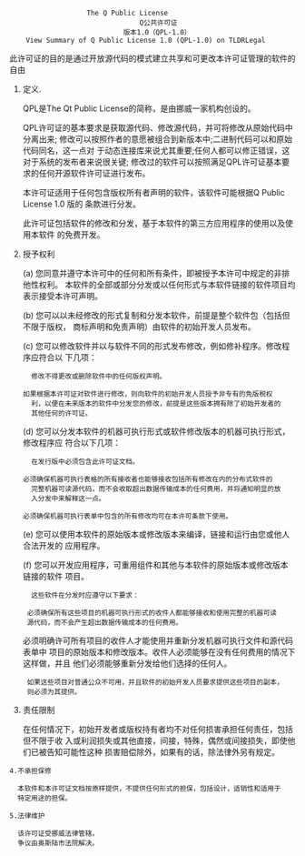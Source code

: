                        The Q Public License
				                    Q公共许可证
				                版本1.0（QPL-1.0）
        View Summary of Q Public License 1.0 (QPL-1.0) on TLDRLegal

   此许可证的目的是通过开放源代码的模式建立共享和可更改本许可证管理的软件的自由

   1. 定义.

      QPL是The Qt Public License的简称，是由挪威一家机构创设的。

      QPL许可证的基本要求是获取源代码、修改源代码，并可将修改从原始代码中分离出来;
      修改可以按照作者的意愿被组合到新版本中;二进制代码可以和原始代码同名，这一点对
      于动态连接库来说尤其重要;任何人都可以修正错误，这对于系统的发布者来说很关键;
      修改过的软件可以按照满足QPL许可证基本要求的任何开源软件许可证进行发布。
     
      本许可证适用于任何包含版权所有者声明的软件，该软件可能根据Q Public License 1.0
      版的 条款进行分发。
     
      此许可证包括软件的修改和分发，基于本软件的第三方应用程序的使用以及使用本软件
      的免费开发。

   2. 授予权利
     
      (a) 您同意并遵守本许可中的任何和所有条件，即被授予本许可中规定的非排他性权利。
          本软件的全部或部分分发或以任何形式与本软件链接的软件项目均表示接受本许可声明。
 
      (b) 您可以以未经修改的形式复制和分发本软件，前提是整个软件包（包括但不限于版权，
          商标声明和免责声明）由软件的初始开发人员发布。

      (c) 您可以修改软件并以与软件不同的形式发布修改，例如修补程序。修改程序应符合以
          下几项：

	        修改不得更改或删除软件中的任何版权声明。

          如果根据本许可证对软件进行修改，则向软件的初始开发人员授予非专有的免版税权
	        利，以便在未来版本的软件中分发您的修改，前提是这些版本拥有除了初始开发者的
	        其他任何的许可证。

      (d) 您可以分发本软件的机器可执行形式或软件修改版本的机器可执行形式，修改程序应
          符合以下几项：

	        在发行版中必须包含此许可证文档。

          必须确保机器可执行表格的所有接收者也能够接收包括所有修改在内的分布式软件的
	        完整机器可读源代码，而不会收取超出数据传输成本的任何费用，并将通知明显的放
	        入分发中来解释这一点。

          必须确保机器可执行表单中包含的所有修改均可在本许可条款下使用。

      (e) 您可以使用本软件的原始版本或修改版本来编译，链接和运行由您或他人合法开发的
          应用程序。

      (f) 您可以开发应用程序，可重用组件和其他与本软件的原始版本或修改版本链接的软件
          项目。
	 
	        这些软件在分发时应遵守以下要求：

	       必须确保所有这些项目的机器可执行形式的收件人都能够接收和使用完整的机器可读
	       源代码，而不会产生超出数据传输成本的任何费用。

         必须明确许可所有项目的收件人才能使用并重新分发机器可执行文件和源代码表单中
	       项目的原始版本和修改版本。收件人必须能够在没有任何费用的情况下这样做，并且
	       他们必须能够重新分发给他们选择的任何人。
          
	       如果这些项目对普通公众不可用，并且软件的初始开发人员要求提供这些项目的副本，
	       则必须为其提供。

   3. 责任限制

      在任何情况下，初始开发者或版权持有者均不对任何损害承担任何责任，包括但不限于收
      入或利润损失或其他直接，间接，特殊，偶然或间接损失，即使他们已被告知可能性这种
      损害赔偿除外，如果有的话，除法律外另有规定。

    4.不承担保修

      本软件和本许可证文档按原样提供，不提供任何形式的担保，包括设计，适销性和适用于
      特定用途的担保。

    5.法律维护

      该许可证受挪威法律管辖。
      争议由奥斯陆市法院解决。


  



